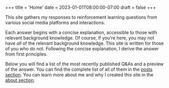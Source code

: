 +++
title = 'Home'
date = 2023-01-01T08:00:00-07:00
draft = false
+++

This site gathers my responses to reinforcement learning questions from various social media platforms and interactions.

Each answer begins with a concise explanation, accessible to those with relevant background knowledge. Of course, if you're here, you may not have _all_ of the relevant background knowledge. This site is written for those of you who do not. Following the concise explanation, I derive the answer from first principles.

Below you will find a list of the most recently published Q&As and a preview of the answer. You can find the complete list of all of them in the [posts section](/posts/). You can learn more about
me and why I created this site in the [about section](/about/).
